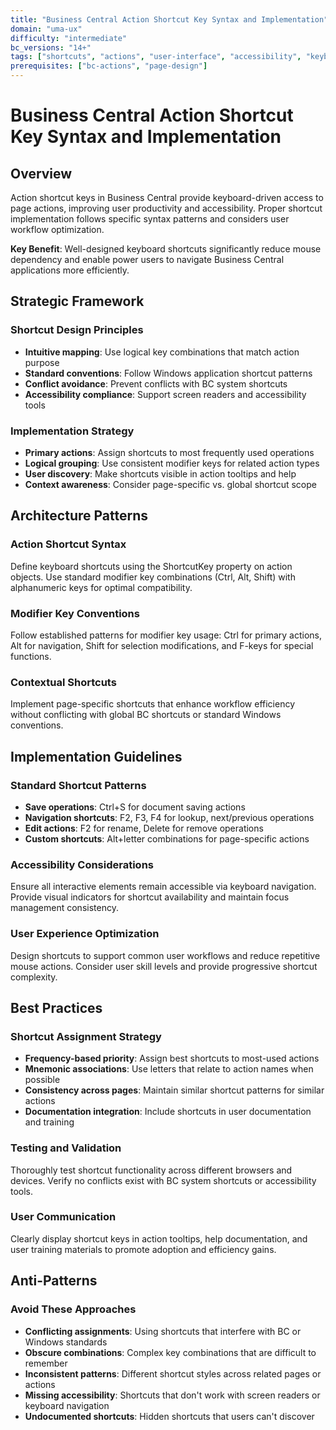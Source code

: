 ```yaml
---
title: "Business Central Action Shortcut Key Syntax and Implementation"
domain: "uma-ux"
difficulty: "intermediate"
bc_versions: "14+"
tags: ["shortcuts", "actions", "user-interface", "accessibility", "keyboard-navigation"]
prerequisites: ["bc-actions", "page-design"]
---
```

# Business Central Action Shortcut Key Syntax and Implementation

## Overview

Action shortcut keys in Business Central provide keyboard-driven access to page actions, improving user productivity and accessibility. Proper shortcut implementation follows specific syntax patterns and considers user workflow optimization.

**Key Benefit**: Well-designed keyboard shortcuts significantly reduce mouse dependency and enable power users to navigate Business Central applications more efficiently.

## Strategic Framework

### Shortcut Design Principles
- **Intuitive mapping**: Use logical key combinations that match action purpose
- **Standard conventions**: Follow Windows application shortcut patterns
- **Conflict avoidance**: Prevent conflicts with BC system shortcuts
- **Accessibility compliance**: Support screen readers and accessibility tools

### Implementation Strategy
- **Primary actions**: Assign shortcuts to most frequently used operations
- **Logical grouping**: Use consistent modifier keys for related action types
- **User discovery**: Make shortcuts visible in action tooltips and help
- **Context awareness**: Consider page-specific vs. global shortcut scope

## Architecture Patterns

### Action Shortcut Syntax
Define keyboard shortcuts using the ShortcutKey property on action objects. Use standard modifier key combinations (Ctrl, Alt, Shift) with alphanumeric keys for optimal compatibility.

### Modifier Key Conventions
Follow established patterns for modifier key usage: Ctrl for primary actions, Alt for navigation, Shift for selection modifications, and F-keys for special functions.

### Contextual Shortcuts
Implement page-specific shortcuts that enhance workflow efficiency without conflicting with global BC shortcuts or standard Windows conventions.

## Implementation Guidelines

### Standard Shortcut Patterns
- **Save operations**: Ctrl+S for document saving actions
- **Navigation shortcuts**: F2, F3, F4 for lookup, next/previous operations
- **Edit actions**: F2 for rename, Delete for remove operations
- **Custom shortcuts**: Alt+letter combinations for page-specific actions

### Accessibility Considerations
Ensure all interactive elements remain accessible via keyboard navigation. Provide visual indicators for shortcut availability and maintain focus management consistency.

### User Experience Optimization
Design shortcuts to support common user workflows and reduce repetitive mouse actions. Consider user skill levels and provide progressive shortcut complexity.

## Best Practices

### Shortcut Assignment Strategy
- **Frequency-based priority**: Assign best shortcuts to most-used actions
- **Mnemonic associations**: Use letters that relate to action names when possible
- **Consistency across pages**: Maintain similar shortcut patterns for similar actions
- **Documentation integration**: Include shortcuts in user documentation and training

### Testing and Validation
Thoroughly test shortcut functionality across different browsers and devices. Verify no conflicts exist with BC system shortcuts or accessibility tools.

### User Communication
Clearly display shortcut keys in action tooltips, help documentation, and user training materials to promote adoption and efficiency gains.

## Anti-Patterns

### Avoid These Approaches
- **Conflicting assignments**: Using shortcuts that interfere with BC or Windows standards
- **Obscure combinations**: Complex key combinations that are difficult to remember
- **Inconsistent patterns**: Different shortcut styles across related pages or actions
- **Missing accessibility**: Shortcuts that don't work with screen readers or keyboard navigation
- **Undocumented shortcuts**: Hidden shortcuts that users can't discover

